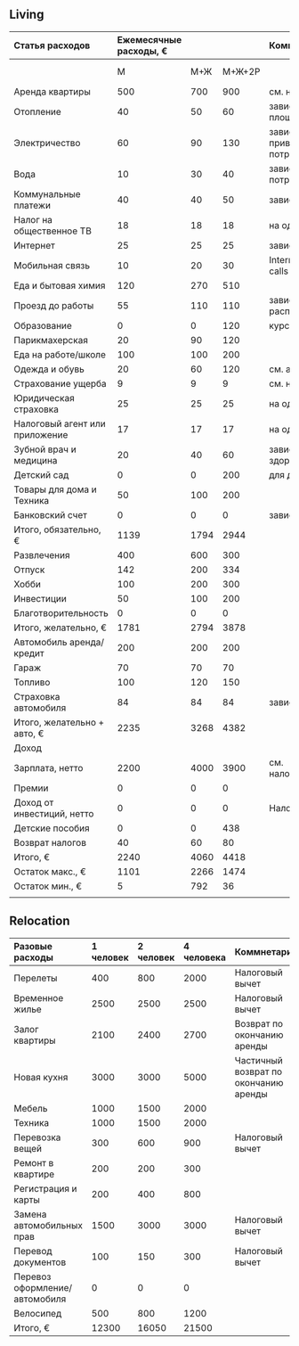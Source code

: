 ## Living
| Статья расходов                | Ежемесячные расходы, € |      |        | Комментарий                  | T, мес | Распределение по семье, € |     |        |        |
|:-------------------------------|:-----------------------|:-----|:-------|:-----------------------------|:-------|:--------------------------|:----|:-------|:-------|
|                                | М                      | М+Ж  | М+Ж+2Р |                              |        | Муж                       | Жен | Дитя 1 | Дитя 2 |
| Аренда квартиры                | 500                    | 700  | 900    | cм. на immobile24            |        |                           |     |        |        |
| Отопление                      | 40                     | 50   | 60     | зависит от площади и клас    |        |                           |     |        |        |
| Электричество                  | 60                     | 90   | 130    | зависит от привычек и потреб |        |                           |     |        |        |
| Вода                           | 10                     | 30   | 40     | зависит от потребностей      |        |                           |     |        |        |
| Коммунальные платежи           | 40                     | 40   | 50     | зависит от дома              |        |                           |     |        |        |
| Налог на общественное ТВ       | 18                     | 18   | 18     | на одну семью                |        |                           |     |        |        |
| Интернет                       | 25                     | 25   | 25     | зависит от дома              |        |                           |     |        |        |
| Мобильная связь                | 10                     | 20   | 30     | Internet 3,5Gb + calls       | 1      | 10                        | 10  | 5      | 5      |
| Еда и бытовая химия            | 120                    | 270  | 510    |                              | 1      | 120                       | 150 | 120    | 120    |
| Проезд до работы               | 55                     | 110  | 110    | зависит от расположения      | 1      | 55                        | 55  | 0      | 0      |
| Образование                    | 0                      | 0    | 120    | курсы для детей              | 1      | 0                         | 0   | 60     | 60     |
| Парикмахерская                 | 20                     | 90   | 120    |                              | 1      | 20                        | 70  | 15     | 15     |
| Еда на работе/школе            | 100                    | 100  | 200    |                              | 1      | 100                       | 0   | 50     | 50     |
| Одежда и обувь                 | 20                     | 60   | 120    | см. amazon.de                |        | 20                        | 40  | 30     | 30     |
| Страхование ущерба             | 9                      | 9    | 9      | cм. на check24.de            | 12     | 100                       | 0   | 0      | 0      |
| Юридическая страховка          | 25                     | 25   | 25     | на одну семью                | 12     | 300                       | 0   | 0      | 0      |
| Налоговый агент или приложение | 17                     | 17   | 17     | на одну семью                | 12     | 200                       | 0   | 0      | 0      |
| Зубной врач и медицина         | 20                     | 40   | 60     | зависит от здоровья          |        | 20                        | 20  | 10     | 10     |
| Детский сад                    | 0                      | 0    | 200    | для детей до 6 лет           | 1      | 0                         | 0   | 0      | 200    |
| Товары для дома и Техника      | 50                     | 100  | 200    |                              |        | 50                        | 50  | 50     | 50     |
| Банковский счет                | 0                      | 0    | 0      | зависит от банка             | 1      | 0                         | 0   | 0      | 0      |
| Итого, обязательно, €          | 1139                   | 1794 | 2944   |                              |        |                           |     |        |        |
| Развлечения                    | 400                    | 600  | 300    |                              |        |                           |     |        |        |
| Отпуск                         | 142                    | 200  | 334    |                              | 12     | 1700                      | 700 | 800    | 800    |
| Хобби                          | 100                    | 200  | 300    |                              |        |                           |     |        |        |
| Инвестиции                     | 50                     | 100  | 200    |                              |        |                           |     |        |        |
| Благотворительность            | 0                      | 0    | 0      |                              |        |                           |     |        |        |
| Итого, желательно, €           | 1781                   | 2794 | 3878   |                              |        |                           |     |        |        |
| Автомобиль аренда/кредит       | 200                    | 200  | 200    |                              |        |                           |     |        |        |
| Гараж                          | 70                     | 70   | 70     |                              |        |                           |     |        |        |
| Топливо                        | 100                    | 120  | 150    |                              |        |                           |     |        |        |
| Страховка автомобиля           | 84                     | 84   | 84     | зависит от стажа             | 12     | 1000                      | 0   | 0      | 0      |
| Итого, желательно + авто, €    | 2235                   | 3268 | 4382   |                              |        |                           |     |        |        |
| Доход                          |                        |      |        |                              |        |                           |     |        |        |
| Зарплата, нетто                | 2200                   | 4000 | 3900   | см. налог.калькулятор        |        |                           |     |        |        |
| Премии                         | 0                      | 0    | 0      |                              |        |                           |     |        |        |
| Доход от инвестиций, нетто     | 0                      | 0    | 0      | Налог 28%                    |        |                           |     |        |        |
| Детские пособия                | 0                      | 0    | 438    |                              | 1      | 0                         | 0   | 219    | 219    |
| Возврат налогов                | 40                     | 60   | 80     |                              |        |                           |     |        |        |
| Итого, €                       | 2240                   | 4060 | 4418   |                              |        |                           |     |        |        |
| Остаток макс., €               | 1101                   | 2266 | 1474   |                              |        |                           |     |        |        |
| Остаток мин., €                | 5                      | 792  | 36     |                              |        |                           |     |        |        |
|                                |                        |      |        |                              |        |                           |     |        |        |
## Relocation
| Разовые расходы               | 1 человек | 2 человек | 4 человека |  Коммнетарий                          |
|:------------------------------|:----------|:----------|:-----------|:--------------------------------------|
| Перелеты                      | 400       | 800       | 2000       | Налоговый вычет                       |
| Временное жилье               | 2500      | 2500      | 2500       | Налоговый вычет                       |
| Залог квартиры                | 2100      | 2400      | 2700       | Возврат по окончанию аренды           |
| Новая кухня                   | 3000      | 3000      | 5000       | Частичный возврат по окончанию аренды |
| Мебель                        | 1000      | 1500      | 2000       |                                       |
| Техника                       | 1000      | 1500      | 2000       |                                       |
| Перевозка вещей               | 300       | 600       | 900        | Налоговый вычет                       |
| Ремонт в квартире             | 200       | 200       | 300        |                                       |
| Регистрация и карты           | 200       | 400       | 800        |                                       |
| Замена автомобильных прав     | 1500      | 3000      | 3000       | Налоговый вычет                       |
| Перевод документов            | 100       | 150       | 300        | Налоговый вычет                       |
| Перевоз оформление/автомобиля | 0         | 0         | 0          |                                       |
| Велосипед                     | 500       | 800       | 1200       |                                       |
| Итого, €                      | 12300     | 16050     | 21500      |                                       |
